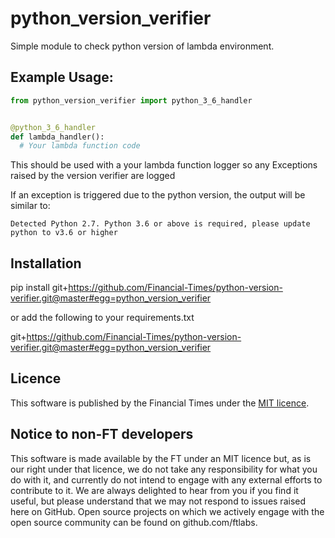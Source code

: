 # python_version_verifier
Simple module to check python version of lambda environment.

## Example Usage:
```python
from python_version_verifier import python_3_6_handler


@python_3_6_handler
def lambda_handler():
  # Your lambda function code

```
This should be used with a your lambda function logger so any
Exceptions raised by the version verifier are logged

If an exception is triggered due to the python version, the output will be similar to:

```
Detected Python 2.7. Python 3.6 or above is required, please update python to v3.6 or higher

```

## Installation

pip install git+https://github.com/Financial-Times/python-version-verifier.git@master#egg=python_version_verifier

or add the following to your requirements.txt

git+https://github.com/Financial-Times/python-version-verifier.git@master#egg=python_version_verifier


## Licence
This software is published by the Financial Times under the [MIT licence](http://opensource.org/licenses/MIT).

## Notice to non-FT developers
This software is made available by the FT under an MIT licence but, as is our right under that licence, we do not take any responsibility for what you do with it, and currently do not intend to engage with any external efforts to contribute to it. We are always delighted to hear from you if you find it useful, but please understand that we may not respond to issues raised here on GitHub. Open source projects on which we actively engage with the open source community can be found on github.com/ftlabs.
